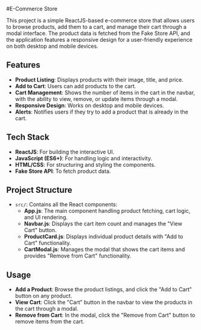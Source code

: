 #E-Commerce Store

This project is a simple ReactJS-based e-commerce store that allows users to browse products, add them to a cart, and manage their cart through a modal interface. The product data is fetched from the Fake Store API, and the application features a responsive design for a user-friendly experience on both desktop and mobile devices.

## Features
- **Product Listing**: Displays products with their image, title, and price.
- **Add to Cart**: Users can add products to the cart.
- **Cart Management**: Shows the number of items in the cart in the navbar, with the ability to view, remove, or update items through a modal.
- **Responsive Design**: Works on desktop and mobile devices.
- **Alerts**: Notifies users if they try to add a product that is already in the cart.

## Tech Stack
- **ReactJS**: For building the interactive UI.
- **JavaScript (ES6+)**: For handling logic and interactivity.
- **HTML/CSS**: For structuring and styling the components.
- **Fake Store API**: To fetch product data.

## Project Structure
- `src/`: Contains all the React components:
  - **App.js**: The main component handling product fetching, cart logic, and UI rendering.
  - **Navbar.js**: Displays the cart item count and manages the "View Cart" button.
  - **ProductCard.js**: Displays individual product details with "Add to Cart" functionality.
  - **CartModal.js**: Manages the modal that shows the cart items and provides "Remove from Cart" functionality.

## Usage

- **Add a Product**: Browse the product listings, and click the "Add to Cart" button on any product.
- **View Cart**: Click the "Cart" button in the navbar to view the products in the cart through a modal.
- **Remove from Cart**: In the modal, click the "Remove from Cart" button to remove items from the cart.
